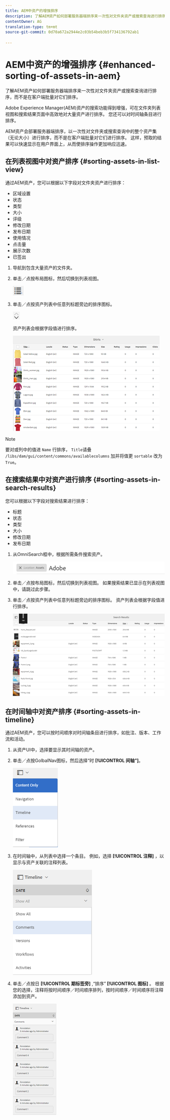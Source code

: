 ```yaml
---
title: AEM中资产的增强排序
description: 了解AEM资产如何部署服务器端排序来一次性对文件夹资产或搜索查询进行排序，而不是在客户端批量对它们排序。
contentOwner: AG
translation-type: tm+mt
source-git-commit: 0d70a672a2944e2c03b54beb3b5f734136792ab1

---
```



# AEM中资产的增强排序 {#enhanced-sorting-of-assets-in-aem}

了解AEM资产如何部署服务器端排序来一次性对文件夹资产或搜索查询进行排序，而不是在客户端批量对它们排序。

Adobe Experience Manager(AEM)资产的搜索功能得到增强，可在文件夹列表视图和搜索结果页面中高效地对大量资产进行排序。 您还可以对时间轴条目进行排序。

AEM资产会部署服务器端排序，以一次性对文件夹或搜索查询中的整个资产集（无论大小）进行排序，而不是在客户端批量对它们进行排序。 这样，预取的结果可以快速显示在用户界面上，从而使排序操作更加响应迅速。

## 在列表视图中对资产排序 {#sorting-assets-in-list-view}

通过AEM资产，您可以根据以下字段对文件夹资产进行排序：

* 区域设置
* 状态
* 类型
* 大小
* 评级
* 修改日期
* 发布日期
* 使用情况
* 点击量
* 展示次数
* 已签出

1. 导航到包含大量资产的文件夹。
1. 单击／点按布局图标，然后切换到列表视图。

   ![chlimage_1-394](assets/chlimage_1-394.png)

1. 单击／点按资产列表中任意列标题旁边的排序图标。

   ![chlimage_1-395](assets/chlimage_1-395.png)

   资产列表会根据字段值进行排序。

   ![chlimage_1-396](assets/chlimage_1-396.png)

>[!NOTE]
>
>要对或列中的值进 `Name` 行排序， `Title`请叠 `/libs/dam/gui/content/commons/availablecolumns` 加并将值更 `sortable` 改为 `True`。

## 在搜索结果中对资产进行排序 {#sorting-assets-in-search-results}

您可以根据以下字段对搜索结果进行排序：

* 标题
* 状态
* 类型
* 大小
* 修改日期
* 发布日期

1. 从OmniSearch框中，根据所需条件搜索资产。

   ![chlimage_1-397](assets/chlimage_1-397.png)

1. 单击／点按布局图标，然后切换到列表视图。 如果搜索结果已显示在列表视图中，请跳过此步骤。
1. 单击／点按资产列表中任意列标题旁边的排序图标。 资产列表会根据字段值进行排序。

   ![chlimage_1-398](assets/chlimage_1-398.png)

## 在时间轴中对资产排序 {#sorting-assets-in-timeline}

通过AEM资产，您可以按时间顺序对时间轴条目进行排序，如批注、版本、工作流和活动。

1. 从资产UI中，选择要显示其时间轴的资产。
1. 单击／点按GolbalNav图标，然后选择“时 **[!UICONTROL 间轴”]**。

   ![chlimage_1-399](assets/chlimage_1-399.png)

1. 在时间轴中，从列表中选择一个条目。 例如，选择 **[!UICONTROL 注释]** ，以显示与资产关联的注释列表。

   ![chlimage_1-400](assets/chlimage_1-400.png)

1. 单击／点按日 **[!UICONTROL 期标签旁]** ,“排序” **[!UICONTROL 图标]** 。 根据您的选择，注释将按时间顺序／时间顺序排列，按时间顺序／时间顺序将注释添加到资产。

   ![chlimage_1-401](assets/chlimage_1-401.png)

